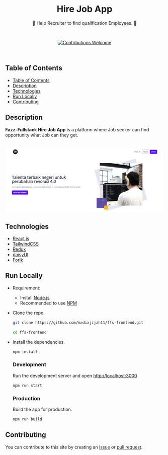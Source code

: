 <div align="center">
  <br>
  <h1><strong>Hire Job App</strong></h1>
  <p>📄 Help Recruiter to find qualification Employees. 📄</p>
  <br>
  <p align="center">
    <a href="https://github.com/madiajijah11/ffs-frontend/issues"><img alt="Contributions Welcome" src="https://img.shields.io/badge/contributions-welcome-blue.svg?style=flat"></a>
  </p>
  <br>

  <!-- [**View the Web App**](https://exceltodynamodbjson.vercel.app) -->
</div>

## Table of Contents

- [Table of Contents](#table-of-contents)
- [Description](#description)
- [Technologies](#technologies)
- [Run Locally](#run-locally)
- [Contributing](#contributing)

## Description

**Fazz-Fullstack Hire Job App** is a platform where Job seeker can find opportunity what Job can they get.

<!-- ## Live Demo

Check out the web version of **Fazz-Fullstack Hire Job App** here: [https://exceltodynamodbjson.vercel.app](https://exceltodynamodbjson.vercel.app) -->

<br>
<img src="https://raw.githubusercontent.com/madiajijah11/ffs-frontend/main/screenshot/LandingPage.jpg">
<br>

## Technologies

-   [React.js](https://reactjs.org)
-   [TailwindCSS](https://tailwindcss.com)
-   [Redux](https://redux-toolkit.js.org)
-   [daisyUI](https://daisyui.com/)
-   [Forik](https://formik.org/)

## Run Locally

-   Requirement:

    -   Install [Node.js](https://nodejs.org)
    -   Recommended to use [NPM](https://www.npmjs.com/)

-   Clone the repo.

    ```bash
    git clone https://github.com/madiajijah11/ffs-frontend.git
    ```

    ```bash
    cd ffs-frontend
    ```

-   Install the dependencies.

    ```bash
    npm install
    ```

    ### Development

    Run the development server and open [http://localhost:3000](http://localhost:3000)

    ```bash
    npm run start
    ```

    ### Production

    Build the app for production.

    ```bash
    npm run build
    ```

## Contributing

You can contribute to this site by creating an [issue](https://github.com/madiajijah11/ffs-frontend/issues) or [pull request](https://github.com/madiajijah11/ffs-frontend/pulls).
